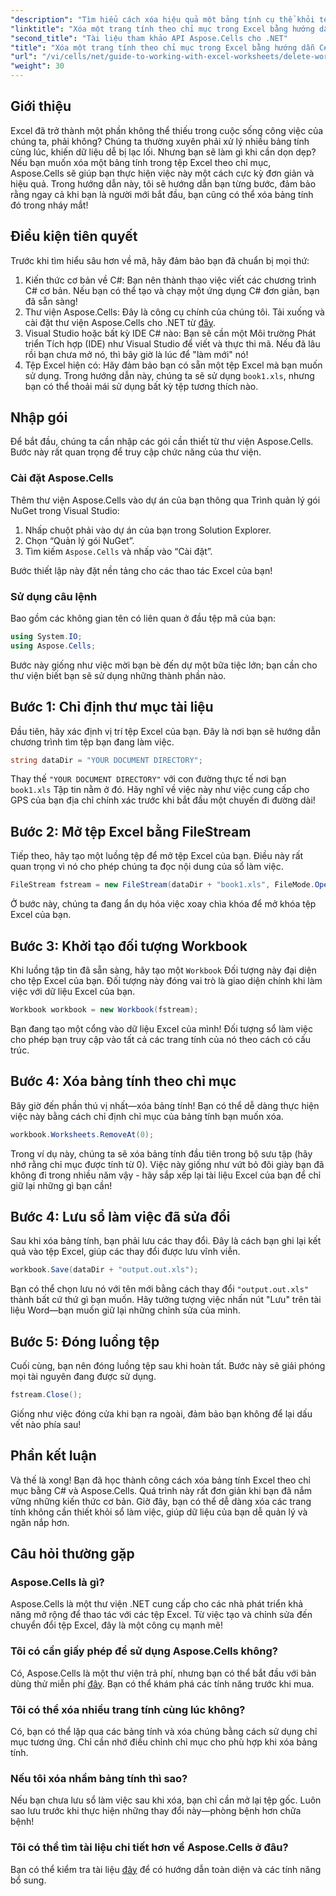 ```yaml
---
"description": "Tìm hiểu cách xóa hiệu quả một bảng tính cụ thể khỏi tệp Excel theo chỉ mục bằng C# và thư viện Aspose.Cells. Làm theo hướng dẫn từng bước đơn giản này."
"linktitle": "Xóa một trang tính theo chỉ mục trong Excel bằng hướng dẫn C#"
"second_title": "Tài liệu tham khảo API Aspose.Cells cho .NET"
"title": "Xóa một trang tính theo chỉ mục trong Excel bằng hướng dẫn C#"
"url": "/vi/cells/net/guide-to-working-with-excel-worksheets/delete-worksheet-by-index-excel-csharp-tutorial/"
"weight": 30
---
```


## Giới thiệu

Excel đã trở thành một phần không thể thiếu trong cuộc sống công việc của chúng ta, phải không? Chúng ta thường xuyên phải xử lý nhiều bảng tính cùng lúc, khiến dữ liệu dễ bị lạc lối. Nhưng bạn sẽ làm gì khi cần dọn dẹp? Nếu bạn muốn xóa một bảng tính trong tệp Excel theo chỉ mục, Aspose.Cells sẽ giúp bạn thực hiện việc này một cách cực kỳ đơn giản và hiệu quả. Trong hướng dẫn này, tôi sẽ hướng dẫn bạn từng bước, đảm bảo rằng ngay cả khi bạn là người mới bắt đầu, bạn cũng có thể xóa bảng tính đó trong nháy mắt!

## Điều kiện tiên quyết

Trước khi tìm hiểu sâu hơn về mã, hãy đảm bảo bạn đã chuẩn bị mọi thứ:

1. Kiến thức cơ bản về C#: Bạn nên thành thạo việc viết các chương trình C# cơ bản. Nếu bạn có thể tạo và chạy một ứng dụng C# đơn giản, bạn đã sẵn sàng!
2. Thư viện Aspose.Cells: Đây là công cụ chính của chúng tôi. Tải xuống và cài đặt thư viện Aspose.Cells cho .NET từ [đây](https://releases.aspose.com/cells/net/).
3. Visual Studio hoặc bất kỳ IDE C# nào: Bạn sẽ cần một Môi trường Phát triển Tích hợp (IDE) như Visual Studio để viết và thực thi mã. Nếu đã lâu rồi bạn chưa mở nó, thì bây giờ là lúc để "làm mới" nó!
4. Tệp Excel hiện có: Hãy đảm bảo bạn có sẵn một tệp Excel mà bạn muốn sử dụng. Trong hướng dẫn này, chúng ta sẽ sử dụng `book1.xls`, nhưng bạn có thể thoải mái sử dụng bất kỳ tệp tương thích nào.

## Nhập gói

Để bắt đầu, chúng ta cần nhập các gói cần thiết từ thư viện Aspose.Cells. Bước này rất quan trọng để truy cập chức năng của thư viện.

### Cài đặt Aspose.Cells

Thêm thư viện Aspose.Cells vào dự án của bạn thông qua Trình quản lý gói NuGet trong Visual Studio:

1. Nhấp chuột phải vào dự án của bạn trong Solution Explorer.
2. Chọn “Quản lý gói NuGet”.
3. Tìm kiếm `Aspose.Cells` và nhấp vào “Cài đặt”.

Bước thiết lập này đặt nền tảng cho các thao tác Excel của bạn!

### Sử dụng câu lệnh

Bao gồm các không gian tên có liên quan ở đầu tệp mã của bạn:

```csharp
using System.IO;
using Aspose.Cells;
```

Bước này giống như việc mời bạn bè đến dự một bữa tiệc lớn; bạn cần cho thư viện biết bạn sẽ sử dụng những thành phần nào.

## Bước 1: Chỉ định thư mục tài liệu

Đầu tiên, hãy xác định vị trí tệp Excel của bạn. Đây là nơi bạn sẽ hướng dẫn chương trình tìm tệp bạn đang làm việc.

```csharp
string dataDir = "YOUR DOCUMENT DIRECTORY";
```

Thay thế `"YOUR DOCUMENT DIRECTORY"` với con đường thực tế nơi bạn `book1.xls` Tập tin nằm ở đó. Hãy nghĩ về việc này như việc cung cấp cho GPS của bạn địa chỉ chính xác trước khi bắt đầu một chuyến đi đường dài!

## Bước 2: Mở tệp Excel bằng FileStream

Tiếp theo, hãy tạo một luồng tệp để mở tệp Excel của bạn. Điều này rất quan trọng vì nó cho phép chúng ta đọc nội dung của sổ làm việc.

```csharp
FileStream fstream = new FileStream(dataDir + "book1.xls", FileMode.Open);
```

Ở bước này, chúng ta đang ẩn dụ hóa việc xoay chìa khóa để mở khóa tệp Excel của bạn.

## Bước 3: Khởi tạo đối tượng Workbook

Khi luồng tập tin đã sẵn sàng, hãy tạo một `Workbook` Đối tượng này đại diện cho tệp Excel của bạn. Đối tượng này đóng vai trò là giao diện chính khi làm việc với dữ liệu Excel của bạn.

```csharp
Workbook workbook = new Workbook(fstream);
```

Bạn đang tạo một cổng vào dữ liệu Excel của mình! Đối tượng sổ làm việc cho phép bạn truy cập vào tất cả các trang tính của nó theo cách có cấu trúc.

## Bước 4: Xóa bảng tính theo chỉ mục

Bây giờ đến phần thú vị nhất—xóa bảng tính! Bạn có thể dễ dàng thực hiện việc này bằng cách chỉ định chỉ mục của bảng tính bạn muốn xóa. 

```csharp
workbook.Worksheets.RemoveAt(0);
```

Trong ví dụ này, chúng ta sẽ xóa bảng tính đầu tiên trong bộ sưu tập (hãy nhớ rằng chỉ mục được tính từ 0). Việc này giống như vứt bỏ đôi giày bạn đã không đi trong nhiều năm vậy - hãy sắp xếp lại tài liệu Excel của bạn để chỉ giữ lại những gì bạn cần!

## Bước 4: Lưu sổ làm việc đã sửa đổi

Sau khi xóa bảng tính, bạn phải lưu các thay đổi. Đây là cách bạn ghi lại kết quả vào tệp Excel, giúp các thay đổi được lưu vĩnh viễn.

```csharp
workbook.Save(dataDir + "output.out.xls");
```

Bạn có thể chọn lưu nó với tên mới bằng cách thay đổi `"output.out.xls"` thành bất cứ thứ gì bạn muốn. Hãy tưởng tượng việc nhấn nút "Lưu" trên tài liệu Word—bạn muốn giữ lại những chỉnh sửa của mình.

## Bước 5: Đóng luồng tệp

Cuối cùng, bạn nên đóng luồng tệp sau khi hoàn tất. Bước này sẽ giải phóng mọi tài nguyên đang được sử dụng.

```csharp
fstream.Close();
```

Giống như việc đóng cửa khi bạn ra ngoài, đảm bảo bạn không để lại dấu vết nào phía sau!

## Phần kết luận

Và thế là xong! Bạn đã học thành công cách xóa bảng tính Excel theo chỉ mục bằng C# và Aspose.Cells. Quá trình này rất đơn giản khi bạn đã nắm vững những kiến thức cơ bản. Giờ đây, bạn có thể dễ dàng xóa các trang tính không cần thiết khỏi sổ làm việc, giúp dữ liệu của bạn dễ quản lý và ngăn nắp hơn.

## Câu hỏi thường gặp

### Aspose.Cells là gì?
Aspose.Cells là một thư viện .NET cung cấp cho các nhà phát triển khả năng mở rộng để thao tác với các tệp Excel. Từ việc tạo và chỉnh sửa đến chuyển đổi tệp Excel, đây là một công cụ mạnh mẽ!

### Tôi có cần giấy phép để sử dụng Aspose.Cells không?
Có, Aspose.Cells là một thư viện trả phí, nhưng bạn có thể bắt đầu với bản dùng thử miễn phí [đây](https://releases.aspose.com/). Bạn có thể khám phá các tính năng trước khi mua.

### Tôi có thể xóa nhiều trang tính cùng lúc không?
Có, bạn có thể lặp qua các bảng tính và xóa chúng bằng cách sử dụng chỉ mục tương ứng. Chỉ cần nhớ điều chỉnh chỉ mục cho phù hợp khi xóa bảng tính.

### Nếu tôi xóa nhầm bảng tính thì sao?
Nếu bạn chưa lưu sổ làm việc sau khi xóa, bạn chỉ cần mở lại tệp gốc. Luôn sao lưu trước khi thực hiện những thay đổi này—phòng bệnh hơn chữa bệnh!

### Tôi có thể tìm tài liệu chi tiết hơn về Aspose.Cells ở đâu?
Bạn có thể kiểm tra tài liệu [đây](https://reference.aspose.com/cells/net/) để có hướng dẫn toàn diện và các tính năng bổ sung.